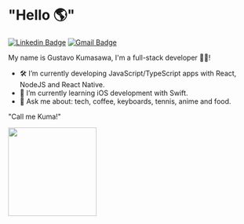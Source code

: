 # "Hello 🌎"
[![Linkedin Badge](https://img.shields.io/badge/-gustavokumasawa-blue?style=flat-square&logo=Linkedin&logoColor=white&link=https://www.linkedin.com/in/gustavo-kumasawa-0b2252173/)](https://www.linkedin.com/in/gustavo-kumasawa-0b2252173/)
[![Gmail Badge](https://img.shields.io/badge/-gustavokumasawa@gmail.com-c14438?style=flat-square&logo=Gmail&logoColor=white&link=mailto:gustavokumasawa@gmail.com)](mailto:gustavokumasawa@gmail.com)

My name is Gustavo Kumasawa, I'm a full-stack developer 👨‍💻!

- 🛠 I’m currently developing JavaScript/TypeScript apps with React, NodeJS and React Native.
- 🌱 I’m currently learning iOS development with Swift.
- 💬 Ask me about: tech, coffee, keyboards, tennis, anime and food.

"Call me Kuma!" 

<img height="180em" src="https://github-readme-stats.vercel.app/api/top-langs/?username=gkum4&layout=compact&theme=onedark&langs_count=6&exclude_repo=micro_calculadora_projeto_final">
